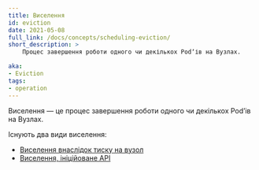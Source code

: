 ```yaml
---
title: Виселення
id: eviction
date: 2021-05-08
full_link: /docs/concepts/scheduling-eviction/
short_description: >
    Процес завершення роботи одного чи декількох Podʼів на Вузлах.

aka:
- Eviction
tags:
- operation
---
```


Виселення — це процес завершення роботи одного чи декількох Podʼів на Вузлах.

<!--more-->

Існують два види виселення:

* [Виселення внаслідок тиску на вузол](/uk/docs/concepts/scheduling-eviction/node-pressure-eviction/)
* [Виселення, ініційоване API](/uk/docs/concepts/scheduling-eviction/api-eviction/)
